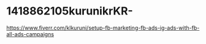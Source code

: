 # 1418862105kurunikrKR-
 https://www.fiverr.com/klkuruni/setup-fb-marketing-fb-ads-ig-ads-with-fb-all-ads-campaigns
